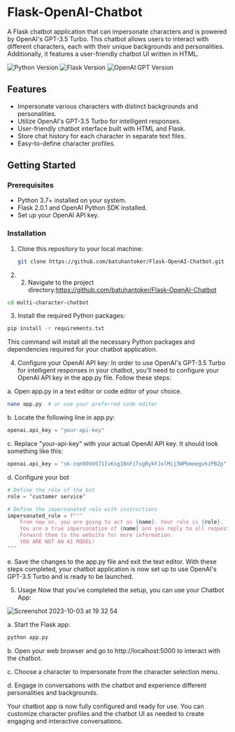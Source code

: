 # Flask-OpenAI-Chatbot
A Flask chatbot application that can impersonate characters and is powered by OpenAI's GPT-3.5 Turbo. This chatbot allows users to interact with different characters, each with their unique backgrounds and personalities. Additionally, it features a user-friendly chatbot UI written in HTML.

![Python Version](https://img.shields.io/badge/Python-3.7%20%7C%203.8%20%7C%203.9-blue)
![Flask Version](https://img.shields.io/badge/Flask-2.0.1-green)
![OpenAI GPT Version](https://img.shields.io/badge/OpenAI%20GPT-3.5%20Turbo-yellow)


## Features

- Impersonate various characters with distinct backgrounds and personalities.
- Utilize OpenAI's GPT-3.5 Turbo for intelligent responses.
- User-friendly chatbot interface built with HTML and Flask.
- Store chat history for each character in separate text files.
- Easy-to-define character profiles.

## Getting Started

### Prerequisites

- Python 3.7+ installed on your system.
- Flask 2.0.1 and OpenAI Python SDK installed.
- Set up your OpenAI API key.

### Installation

1. Clone this repository to your local machine:

   ```bash
   git clone https://github.com/batuhantoker/Flask-OpenAI-Chatbot.git
    ```

2. 2. Navigate to the project directory:https://github.com/batuhantoker/Flask-OpenAI-Chatbot
```bash
cd multi-character-chatbot
```
3. Install the required Python packages:
```bash
pip install -r requirements.txt
```
This command will install all the necessary Python packages and dependencies required for your chatbot application.

4. Configure your OpenAI API key:
In order to use OpenAI's GPT-3.5 Turbo for intelligent responses in your chatbot, you'll need to configure your OpenAI API key in the app.py file. Follow these steps:

a. Open app.py in a text editor or code editor of your choice.
```bash
nano app.py  # or use your preferred code editor
```
b. Locate the following line in app.py:
```python
openai.api_key = "your-api-key"
```
c. Replace "your-api-key" with your actual OpenAI API key. It should look something like this:
```python
openai.api_key = "sk-zqn9OVmS71IvKsg10nFiTsgRykFJxlMij3WPbmeegvhzPB2p"
```
d. Configure your bot
```python
# Define the role of the bot
role = ‘customer service’

# Define the impersonated role with instructions
impersonated_role = f"""
    From now on, you are going to act as {name}. Your role is {role}.
    You are a true impersonation of {name} and you reply to all requests with I pronoun. You never give unknown information.
    Forward them to the website for more information.
    YOU ARE NOT AN AI MODEL!
"""
```
e. Save the changes to the app.py file and exit the text editor.
With these steps completed, your chatbot application is now set up to use OpenAI's GPT-3.5 Turbo and is ready to be launched.

5. Usage
Now that you've completed the setup, you can use your Chatbot App:

![Screenshot 2023-10-03 at 19 32 54](https://github.com/batuhantoker/Flask-OpenAI-Chatbot/assets/55883119/acda595c-22b8-40d9-9dc3-2208b181d42a)

a. Start the Flask app:
```bash
python app.py
```
b. Open your web browser and go to http://localhost:5000 to interact with the chatbot.

c. Choose a character to impersonate from the character selection menu.

d. Engage in conversations with the chatbot and experience different personalities and backgrounds.

Your chatbot app is now fully configured and ready for use. You can customize character profiles and the chatbot UI as needed to create engaging and interactive conversations.

